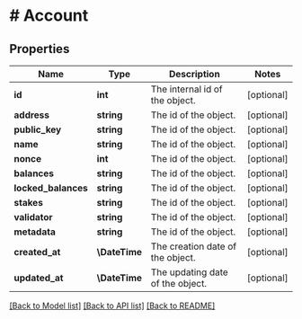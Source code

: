 # # Account

## Properties

Name | Type | Description | Notes
------------ | ------------- | ------------- | -------------
**id** | **int** | The internal id of the object. | [optional]
**address** | **string** | The id of the object. | [optional]
**public_key** | **string** | The id of the object. | [optional]
**name** | **string** | The id of the object. | [optional]
**nonce** | **int** | The id of the object. | [optional]
**balances** | **string** | The id of the object. | [optional]
**locked_balances** | **string** | The id of the object. | [optional]
**stakes** | **string** | The id of the object. | [optional]
**validator** | **string** | The id of the object. | [optional]
**metadata** | **string** | The id of the object. | [optional]
**created_at** | **\DateTime** | The creation date of the object. | [optional]
**updated_at** | **\DateTime** | The updating date of the object. | [optional]

[[Back to Model list]](../../README.md#models) [[Back to API list]](../../README.md#endpoints) [[Back to README]](../../README.md)
